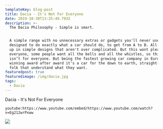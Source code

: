 ```yaml
---
templateKey: blog-post
title: Dacia - It's Not For Everyone
date: 2019-10-30T13:25:49.793Z
description: >-
  The Dacia Philosophy - Simple is smart.


  A simple range with no unnecessary extras or gadgets you'll never use,
  designed to do exactly what a car should do, to get from A to B. All wrapped
  up in simple designs that aren't over complicated. But this wont please
  everyone, some people want all the bells and all the whistles, so this car
  isn’t for everyone. But being the fastest growing car company in Europe
  winning award after award it's a car for the down to earth, straight-talking
  folk that understand what they want.
featuredpost: true
featuredimage: /img/dacia.jpg
tags:
  - Dacia
---
```

Dacia - It's Not For Everyone

`youtube:https://www.youtube.com/embed/https://www.youtube.com/watch?v=Eg212wrPxww`

![](/img/north-mock.jpg)
